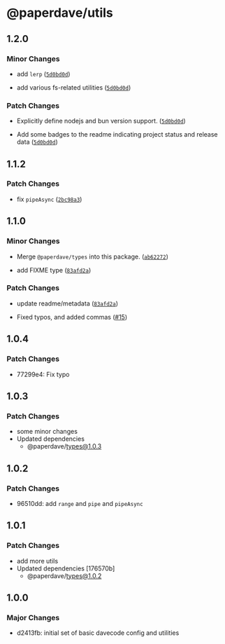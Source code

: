 # @paperdave/utils

## 1.2.0

### Minor Changes

- add `lerp` ([`5d0bd0d`](https://github.com/paperdave/various/commit/5d0bd0de6a8429802a66e393134a798b6ea2ff4f))

* add various fs-related utilities ([`5d0bd0d`](https://github.com/paperdave/various/commit/5d0bd0de6a8429802a66e393134a798b6ea2ff4f))

### Patch Changes

- Explicitly define nodejs and bun version support. ([`5d0bd0d`](https://github.com/paperdave/various/commit/5d0bd0de6a8429802a66e393134a798b6ea2ff4f))

* Add some badges to the readme indicating project status and release data ([`5d0bd0d`](https://github.com/paperdave/various/commit/5d0bd0de6a8429802a66e393134a798b6ea2ff4f))

## 1.1.2

### Patch Changes

- fix `pipeAsync` ([`2bc98a3`](https://github.com/paperdave/various/commit/2bc98a33e12367cf4968adda0a76f5f05667fe07))

## 1.1.0

### Minor Changes

- Merge `@paperdave/types` into this package. ([`ab62272`](https://github.com/paperdave/various/commit/ab62272b090b3e21f59cfe89ab687d4801de673b))

* add FIXME type ([`83afd2a`](https://github.com/paperdave/various/commit/83afd2a419e32fe3f9c7e55f756fb063eb9257ca))

### Patch Changes

- update readme/metadata ([`83afd2a`](https://github.com/paperdave/various/commit/83afd2a419e32fe3f9c7e55f756fb063eb9257ca))

* Fixed typos, and added commas ([#15](https://github.com/paperdave/various/pull/15))

## 1.0.4

### Patch Changes

- 77299e4: Fix typo

## 1.0.3

### Patch Changes

- some minor changes
- Updated dependencies
  - @paperdave/types@1.0.3

## 1.0.2

### Patch Changes

- 96510dd: add `range` and `pipe` and `pipeAsync`

## 1.0.1

### Patch Changes

- add more utils
- Updated dependencies [176570b]
  - @paperdave/types@1.0.2

## 1.0.0

### Major Changes

- d2413fb: initial set of basic davecode config and utilities
